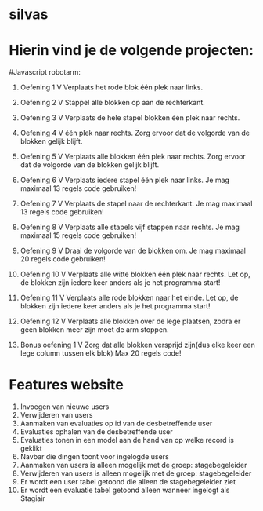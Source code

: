 # silvas
# Hierin vind je de volgende projecten:

#Javascript robotarm:
1. Oefening 1 V
Verplaats het rode blok één plek naar links.
2. Oefening 2 V
Stappel alle blokken op aan de rechterkant.
3. Oefening 3 V
Verplaats de hele stapel blokken één plek naar rechts.
4. Oefening 4 V
één plek naar rechts. Zorg ervoor dat de volgorde van de blokken gelijk blijft.
5. Oefening 5 V
Verplaats alle blokken één plek naar rechts. Zorg ervoor dat de volgorde van de blokken gelijk blijft. 
6. Oefening 6  V
Verplaats iedere stapel één plek naar links.
Je mag maximaal 13 regels code gebruiken!
7. Oefening 7 V
Verplaats de stapel naar de rechterkant.
Je mag maximaal 13 regels code gebruiken!
8. Oefening 8 V
Verplaats alle stapels vijf stappen naar rechts.
Je mag maximaal 15 regels code gebruiken!
9. Oefening 9 V
Draai de volgorde van de blokken om.
Je mag maximaal 20 regels code gebruiken!
10. Oefening 10 V
Verplaats alle witte blokken één plek naar rechts. 
Let op, de blokken zijn iedere keer anders als je het programma start!
11. Oefening 11 V
Verplaats alle rode blokken naar het einde.
Let op, de blokken zijn iedere keer anders als je het programma start!
12. Oefening 12 V
Verplaats alle blokken over de lege plaatsen, zodra er geen blokken meer zijn moet de arm stoppen.

1. Bonus oefening 1 V
Zorg dat alle blokken versprijd zijn(dus elke keer een lege column tussen elk blok)
Max 20 regels code!


# Features website
1. Invoegen van nieuwe users
2. Verwijderen van users
3. Aanmaken van evaluaties op id van de desbetreffende user
4. Evaluaties ophalen van de desbetreffende user
5. Evaluaties tonen in een model aan de hand van op welke record is geklikt
6. Navbar die dingen toont voor ingelogde users
7. Aanmaken van users is alleen mogelijk met de groep: stagebegeleider
8. Verwijderen van users is alleen mogelijk met de groep: stagebegeleider
9. Er wordt een user tabel getoond die alleen de stagebegeleider ziet
10. Er wordt een evaluatie tabel getoond alleen wanneer ingelogt als Stagiair
